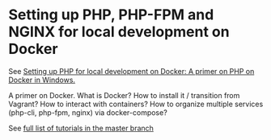 # Setting up PHP, PHP-FPM and NGINX for local development on Docker
See [Setting up PHP for local development on Docker: A primer on PHP on Docker in Windows.](https://www.pascallandau.com/blog/php-php-fpm-and-nginx-on-docker-in-windows-10/)

A primer on Docker. What is Docker? How to install it / transition from Vagrant? 
How to interact with containers? How to organize multiple services (php-cli, php-fpm, nginx) via docker-compose?

See [full list of tutorials in the master branch](https://github.com/paslandau/docker-php-tutorial#tutorials)